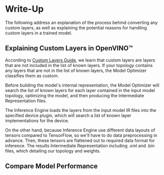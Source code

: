 # Write-Up

The following address an explanation of the process behind converting any custom layers, as well as explaining the potential reasons for handling custom layers in a trained model.

## Explaining Custom Layers in OpenVINO™

According to [Custom Layers Guide](https://docs.openvinotoolkit.org/latest/openvino_docs_HOWTO_Custom_Layers_Guide.html), we learn that custom layers are layers that are not included in the list of known layers. If your topology contains any layers that are not in the list of known layers, the Model Optimizer classifies them as custom.

Before building the model's internal representation, the Model Optimizer will search the list of known layers for each layer contained in the input model topology, optimizing the model, and then producing the Intermediate Representation files.

The Inference Engine loads the layers from the input model IR files into the specified device plugin, which will search a list of known layer implementations for the device.

On the other hand, because Inference Engine use different data layouts of tensors compared to TensorFlow, so we'll have to do data preprocessing in advance. Then, these tensors are flattened out to required data format for inference. The results Intermediate Representation including .xml and .bin files, which detailing our topology and weights.

## Compare Model Performance
